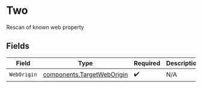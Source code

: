 # Two

Rescan of known web property


## Fields

| Field                                                                    | Type                                                                     | Required                                                                 | Description                                                              |
| ------------------------------------------------------------------------ | ------------------------------------------------------------------------ | ------------------------------------------------------------------------ | ------------------------------------------------------------------------ |
| `WebOrigin`                                                              | [components.TargetWebOrigin](../../models/components/targetweborigin.md) | :heavy_check_mark:                                                       | N/A                                                                      |
